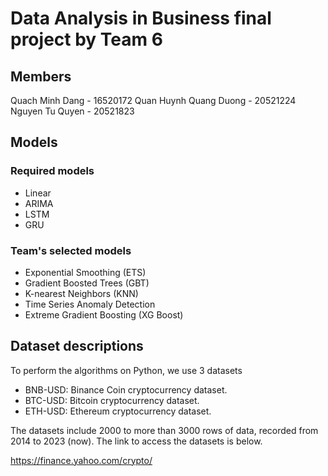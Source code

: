 # Data Analysis in Business final project by Team 6

## Members

Quach Minh Dang - 16520172
Quan Huynh Quang Duong - 20521224
Nguyen Tu Quyen - 20521823

## Models

### Required models

- Linear
- ARIMA
- LSTM
- GRU

### Team's selected models

- Exponential Smoothing (ETS)
- Gradient Boosted Trees (GBT)
- K-nearest Neighbors (KNN)
- Time Series Anomaly Detection
- Extreme Gradient Boosting (XG Boost)

## Dataset descriptions

To perform the algorithms on Python, we use 3 datasets

- BNB-USD: Binance Coin cryptocurrency dataset.
- BTC-USD: Bitcoin cryptocurrency dataset.
- ETH-USD: Ethereum cryptocurrency dataset.

The datasets include 2000 to more than 3000 rows of data, recorded from 2014 to 2023 (now).
The link to access the datasets is below.

<https://finance.yahoo.com/crypto/>
